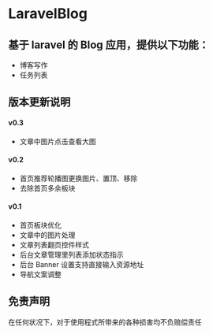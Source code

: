 LaravelBlog
====

基于 laravel 的 Blog 应用，提供以下功能：
----

- 博客写作
- 任务列表

版本更新说明
----

#### v0.3

- 文章中图片点击查看大图

#### v0.2

- 首页推荐轮播图更换图片、置顶、移除
- 去除首页多余板块

#### v0.1

- 首页板块优化
- 文章中的图片处理
- 文章列表翻页控件样式
- 后台文章管理里列表添加状态指示
- 后台 Banner 设置支持直接输入资源地址
- 导航文案调整

免责声明
----

在任何状况下，对于使用程式所带来的各种损害均不负赔偿责任
